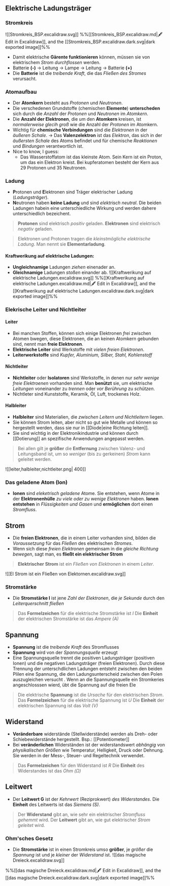 ## Elektrische Ladungsträger
### Stromkreis
![[Stromkreis_BSP.excalidraw.svg]]
%%[[Stromkreis_BSP.excalidraw.md|🖋 Edit in Excalidraw]], and the [[Stromkreis_BSP.excalidraw.dark.svg|dark exported image]]%%
- Damit elektrische **Gärente funktionieren** können, müssen sie von elektrischem *Strom durchflossen* werden.
- Batterie **(-)** → Leitung → Lampe → Leitung → Batterie **(+)** 
- Die **Batterie** ist die *treibende Kraft*, die das *Fließen des Stromes* verursacht.

### Atomaufbau
- Der **Atomkern** besteht aus *Protonen* und *Neutronen*.
- Die verschedenen Grundstoffe (chemischen **Elemente**) **unterscheden** sich durch die *Anzahl* der *Protonen* und *Neutronen* im *Atomkern*.
- Die **Anzahl der Elektronen**, die um den **Atomkern** kreisen, ist *normalerweise glecih groß* wie die Anzahl der *Protonen* im Atomkern.
- Wichtig für **chemische Verbindungen** sind die *Elektronen* in der *äußeren Schale*.
  → Das **Valenzelektron** ist das *Elektron*, das sich in der *äußersten Schale* des Atoms befindet und für chemische *Reaktionen* und *Bindungen* verantwortlich ist.
- Nice to know, I guess:
	- Das Wasserstoffatom ist das kleinste Atom. Sein Kern ist ein Proton,  um das ein Elektron kreist. Bei kupferatomen besteht der Kern aus 29 Protonen und 35 Neutronen.

### Ladung
- **P**rotonen und **E**lektronen sind Träger elektrischer Ladung (*Ladungsträger*).
- **N**eutronen haben **keine Ladung** und sind *elektrisch neutral*. Die beiden Ladungen habein eine unterschiedliche Wirkung und werden dahere unterschiedlich bezeichent.

>**Protonen** sind elektrisch *positiv* geladen.
>**Elektronen** sind elektrisch *negativ* geladen.

>Elektronen und Protonen tragen die *kleinstmögliche elektrische Ladung*. Man nennt sie **Elementarladung**.

 #### Kraftwerikung auf elektrische Ladungen:
 - **Ungleichnamige** Ladungen *ziehen* einenader an. 
 - **Gleichnamige** Ladungen *stoßen* einander ab.
![[Kraftwerikung auf elektrische Ladungen.excalidraw.svg]]
%%[[Kraftwerikung auf elektrische Ladungen.excalidraw.md|🖋 Edit in Excalidraw]], and the [[Kraftwerikung auf elektrische Ladungen.excalidraw.dark.svg|dark exported image]]%%
### Elekrische Leiter und Nichtleiter
#### Leiter
- Bei manchen Stoffen, können sich einige Elektronen *frei* zwischen Atomen bwegen, diese Elektronen, die an keinen Atomkern gebunden sind, nennt man **freie Elektronen**.
-  **Elektrische Leiter** sind Werkstoffe mit *vielen freien Elektronen*.
- **Leiterwerkstoffe** sind *Kupfer, Aluminium, Silber, Stahl, Kohlenstoff*
#### Nichtleiter
- **Nichtleiter** oder **Isolatoren** sind Werkstoffe, in denen nur *sehr wenige freie Elektroenen* vorhanden sind. Man **benützt** sie, um elektrische *Leitungen* voneinander zu *trennen* oder *vor Berührung* zu *schützen*.
- Nichtleter sind Kunststoffe, Keramik, Öl, Luft, trockenes Holz.
#### Halbleiter
- **Halbleiter** sind Materialien, die *zwischen Leitern und Nichtleitern* liegen.
- Sie können Strom leiten, aber nicht so gut wie Metalle und können so hergestellt werden, dass sie nur in [[Diode|eine Richtung leiten]]. 
- Sie sind wichtig in der Elektronikindustrie und können durch [[Dotierung]] an spezifische Anwendungen angepasst werden.
 
>Bei allen gilt je **größer** die **Entfernung** zwischen Valenz- und Leitungsband ist, um so *weniger* (bis zu gerkeinen) *Strom* kann geleitet werden.

![[leiter,halbleiter,nichtleiter.png| 400]]

### Das geladene Atom (Ion)
- **Ionen** sind *eleketrisch geladene* Atome. Sie entstehen, wenn Atome in der **Elektronenhülle** *zu viele oder zu wenige Elektronen* haben. **Ionen entstehen** in *Flüssigkeiten und Gasen* und **ermöglichen** dort einen *Stromfluss*.


## Strom

- Die **freien Elektronen**, die in einem Leiter vorhanden sind, bilden die *Voraussetzung* für das *Fließen* des elektrischen *Stromes*.
- Wenn sich diese *freien Elektronen* gemeinsam in die *gleiche Richtung bewegen*, sagt man, es **fließt ein elektrischer Strom**

>**Elektrischer Strom** ist ein *Fließen von Elektronen* in einem *Leiter*.

![[El Strom ist ein Fließen von Elektornen.excalidraw.svg]]
  
### Stromstärke
- Die **Stromstärke I** ist jene *Zahl der Elektronen*, die *je Sekunde* durch den *Leiterquerschnitt fließen*

>Das **Formelzeichen** für die elektrische Stromstärke ist *I* 
>Die **Einheit** der elektrischen Stromstärke ist das *Ampere (A)*

## Spannung
- **Spannung** ist die *treibende Kraft* des Stromflusses
- **Spannung** wird von der *Spannungsquelle* erzeugt
- Eine Spannungsquelle trennt die positiven Ladungsträger (positiven Ionen) und die negativen Ladungsträger (freien Elektronen). Durch diese Trennung der unterschdlichen Ladungen entsteht zwischen den beiden Plilen eine Spannung, die den Ladungsunterscheid zwischen den Polen auszugleichen versucht . Wenn an die Spannungsquelle ein Stromkeries angeschlosssen wierd, übt die Spannung auf die freien Ele


 >Die elektrische **Spannung** ist die *Ursache* für den elektrischen *Strom*.
>Das **Formelzeichen** für die elektrische Spannung ist *U* 
>Die **Einheit** der elektrischen Spannung ist das *Volt (V)*

## Widerstand
- **Veränderbare** widerstände (Stellwiderstände) werden als Dreh- oder Schiebewiderstände hergestellt. Bsp.: [[Potentiometer]]
- Bei **veränderlichen** Widerständen ist der widerstandswert *abhängig* von *physikalischen Größen* wie Temperatur, Helligkeit, Druck oder Dehnung. Sie werden in der Mess-, Steuer- und Regeltechnik verwendet.


>Das **Formelzeichen** für den Widerstand ist *R* 
>Die **Einheit** des Widerstandes ist das *Ohm (Ω)*

## Leitwert
- Der **Leitwert G** ist der *Kehrwert* (Reziprokwert) *des Widerstandes*. Die **Einheit** des Leitwerts ist das *Siemens (S)*.

 >Der **Widerstand** gibt an, wie sehr ein elektrischer *Stromfluss gehemmt* wird.
 >Der **Leitwert** gibt an, wie gut elektrischer *Strom geleitet* wird.
 
### Ohm'sches Gesetz
- Die **Stromstärke** ist in einen Stromkreis umso **größer**, je *größer* die *Spannung* ist und je *kleiner* der *Widerstand* ist.
![[das magische Dreieck.excalidraw.svg]]

%%[[das magische Dreieck.excalidraw.md|🖋 Edit in Excalidraw]], and the [[das magische Dreieck.excalidraw.dark.svg|dark exported image]]%%